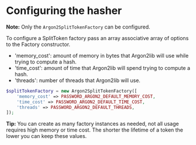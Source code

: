 Configuring the hasher
======================

**Note:** Only the `Argon2SplitTokenFactory` can be configured.

To configure a SplitToken factory pass an array associative array of options
to the Factory constructor.

* 'memory_cost': amount of memory in bytes that Argon2lib will use while trying to compute a hash.
* 'time_cost':   amount of time that Argon2lib will spend trying to compute a hash.
* 'threads':     number of threads that Argon2lib will use.

```php
$splitTokenFactory = new Argon2SplitTokenFactory([
    'memory_cost' => PASSWORD_ARGON2_DEFAULT_MEMORY_COST,
    'time_cost' => PASSWORD_ARGON2_DEFAULT_TIME_COST,
    'threads' => PASSWORD_ARGON2_DEFAULT_THREADS,
]);
```

**Tip:** You can create as many factory instances as needed, not all usage requires
high memory or time cost. The shorter the lifetime of a token the lower you can keep
these values.
